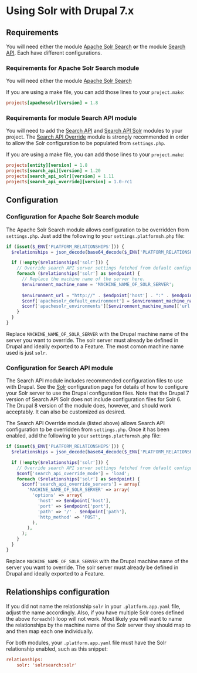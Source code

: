 # Using Solr with Drupal 7.x

## Requirements

You will need either the module  [Apache Solr Search](https://www.drupal.org/project/apachesolr) **or** the module [Search API](https://www.drupal.org/project/search_api). Each have different configurations.

### Requirements for Apache Solr Search module
You will need either the module  [Apache Solr Search](https://www.drupal.org/project/apachesolr)

If you are using a make file, you can add those lines to your
`project.make`:

```ini
projects[apachesolr][version] = 1.8
```

### Requirements for module Search API module
You will need to add the [Search API](https://www.drupal.org/project/search_api) and [Search API
Solr](https://www.drupal.org/project/search_api_solr) modules to your project. The [Search API Override](https://www.drupal.org/project/search_api_override) module is strongly recommended in order to allow the Solr configuration to be populated from `settings.php`.

If you are using a make file, you can add those lines to your
`project.make`:

```ini
projects[entity][version] = 1.8
projects[search_api][version] = 1.20
projects[search_api_solr][version] = 1.11
projects[search_api_override][version] = 1.0-rc1
```

## Configuration

### Configuration for Apache Solr Search module

The Apache Solr Search module allows configuration to be overridden from `settings.php`.  Just add the following to your `settings.platformsh.php` file:

```php
if (isset($_ENV['PLATFORM_RELATIONSHIPS'])) {
  $relationships = json_decode(base64_decode($_ENV['PLATFORM_RELATIONSHIPS']), TRUE);

  if (!empty($relationships['solr'])) {
    // Override search API server settings fetched from default configuration.
    foreach ($relationships['solr'] as $endpoint) {
      // Replace the machine name of the server here.
      $environment_machine_name = 'MACHINE_NAME_OF_SOLR_SERVER';
      
      $environment_url = "http://" . $endpoint['host'] . ":" . $endpoint['port'] . "/solr";
      $conf['apachesolr_default_environment'] = $environment_machine_name;
      $conf['apachesolr_environments'][$environment_machine_name]['url'] = $environment_url;
    }
  }
}
```

Replace `MACHINE_NAME_OF_SOLR_SERVER` with the Drupal machine name of the server you want to override.  The solr server must already be defined in Drupal and ideally exported to a Feature. The most comon machine name used is just `solr`.

### Configuration for Search API module

The Search API module includes recommended configuration files to use with Drupal.  See the [Solr](/configuration/services/solr.md) configuration page for details of how to configure your Solr server to use the Drupal configuration files.  Note that the Drupal 7 version of Search API Solr does not include configuration files for Solr 6.  The Drupal 8 version of the module does, however, and should work acceptably.  It can also be customized as desired.

The Search API Override module (listed above) allows Search API configuration to be overridden from `settings.php`.  Once it has been enabled, add the following to your `settings.platformsh.php` file:

```php
if (isset($_ENV['PLATFORM_RELATIONSHIPS'])) {
  $relationships = json_decode(base64_decode($_ENV['PLATFORM_RELATIONSHIPS']), TRUE);

  if (!empty($relationships['solr'])) {
    // Override search API server settings fetched from default configuration.
    $conf['search_api_override_mode'] = 'load';
    foreach ($relationships['solr'] as $endpoint) {
      $conf['search_api_override_servers'] = array(
        'MACHINE_NAME_OF_SOLR_SERVER' => array(
          'options' => array(
            'host' => $endpoint['host'],
            'port' => $endpoint['port'],
            'path' => '/' . $endpoint['path'],
            'http_method' => 'POST',
          ),
        ),
      );
    }
  }
}
```

Replace `MACHINE_NAME_OF_SOLR_SERVER` with the Drupal machine name of the server you want to override.  The solr server must already be defined in Drupal and ideally exported to a Feature.

## Relationships configuration

If you did not name the relationship `solr` in your `.platform.app.yaml` file, adjust the name accordingly.  Also, if you have multiple Solr cores defined the above `foreach()` loop will not work.  Most likely you will want to name the relationships by the machine name of the Solr server they should map to and then map each one individually.

For both modules, your `.platform.app.yaml` file must have the Solr relationship enabled, such as this snippet:

```ini
relationships:
    solr: 'solrsearch:solr'
```

